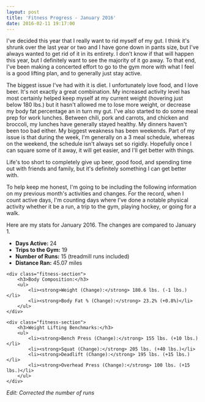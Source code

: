```yaml
---
layout: post
title: 'Fitness Progress - January 2016'
date: 2016-02-11 19:17:00
---
```


I've decided this year that I really want to rid myself of my gut. I think it's shrunk over the last year or two and I have gone down in pants size, but I've always wanted to get rid of it in its entirety. I don't know if that will happen this year, but I definitely want to see the majority of it go away. To that end, I've been making a concerted effort to go to the gym more with what I feel is a good lifting plan, and to generally just stay active.

The biggest issue I've had with it is diet. I unfortunately love food, and I love beer. It's not exactly a great combination. My increased activity level has most certainly helped keep myself at my current weight (hovering just below 180 lbs.) but it hasn't allowed me to lose more weight, or decrease my body fat percentage an in turn my gut. I've also started to do some meal prep for work lunches. Between chili, pork and carrots, and chicken and broccoli, my lunches have generally stayed healthy. My dinners haven't been too bad either. My biggest weakness has been weekends. Part of my issue is that during the week, I'm generally on a 3 meal schedule, whereas on the weekend, the schedule isn't always set so rigidly. Hopefully once I can square some of it away, it will get easier, and I'll get better with things.

Life's too short to completely give up beer, good food, and spending time out with friends and family, but it's definitely something I can get better with.

To help keep me honest, I'm going to be including the following information on my previous month's activities and changes. For the record, when I count active days, I'm counting days where I've done a notable physical activity whether it be a run, a trip to the gym, playing hockey, or going for a walk.

Here are my stats for January 2016. The changes are compared to January 1.

<div class="fitness-progress">
    <div class="fitness-section">
        <ul>
            <li><strong>Days Active:</strong> 24</li>
            <li><strong>Trips to the Gym:</strong> 19</li>
            <li><strong>Number of Runs:</strong> 15 (treadmill runs included)</li>
            <li><strong>Distance Ran:</strong> 45.07 miles</li>
        </ul>
    </div>

    <div class="fitness-section">
        <h3>Body Composition:</h3>
        <ul>
            <li><strong>Weight (Change):</strong> 180.6 lbs. (-1 lbs.)</li>
            <li><strong>Body Fat % (Change):</strong> 23.2% (+0.8%)</li>
        </ul>
    </div>

    <div class="fitness-section">
        <h3>Weight Lifting Benchmarks:</h3>
        <ul>
            <li><strong>Bench Press (Change):</strong> 155 lbs. (+10 lbs.)</li>
            <li><strong>Squat (Change):</strong> 205 lbs. (+40 lbs.)</li>
            <li><strong>Deadlift (Change):</strong> 195 lbs. (+15 lbs.)</li>
            <li><strong>Overhead Press (Change):</strong> 100 lbs. (+15 lbs.)</li>
        </ul>
    </div>

</div>

<p><em>Edit: Corrected the number of runs</em></p>
